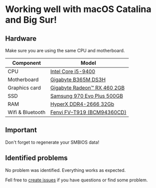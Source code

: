 # Working well with macOS Catalina and Big Sur!

## Hardware
Make sure you are using the same CPU and motherboard.

| Component | Model |
| ------ | ------ |
| CPU | [Intel Core i5-9400](https://ark.intel.com/content/www/us/en/ark/products/134898/intel-core-i5-9400-processor-9m-cache-up-to-4-10-ghz.html) |
| Motherboard | [Gigabyte B365M DS3H](https://www.gigabyte.com/Motherboard/B365M-DS3H-rev-10) |
| Graphics card | [Gigabyte Radeon™ RX 460 2GB](https://www.gigabyte.com/Graphics-Card/GV-RX460WF2OC-2GD) |
| SSD | [Samsung 970 Evo Plus 500GB](https://www.samsung.com/us/computing/memory-storage/solid-state-drives/ssd-970-evo-plus-nvme-m-2-500gb-mz-v7s500b-am/) |
| RAM | [HyperX DDR4-2666 32Gb](https://www.hyperxgaming.com/us/memory/fury-ddr4) |
| Wifi & Bluetooth | [Fenvi FV–T919 (BCM94360CD)](https://aliexpress.ru/item/32778371977.html?&sku_id=12000018003239936) |

## Important
Don't forget to regenerate your SMBIOS data!

## Identified problems
No problem was identified. Everything works as expected.

Fell free to [create issues](https://github.com/RusKryzhanovskiy/Hackintosh-Gigabyte-B365M-DS3H/issues/new) if you have questions or find some problem.
